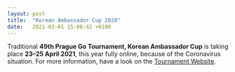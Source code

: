```yaml
---
layout: post
title:  "Korean Ambassador Cup 2020"
date:   2021-03-01 15:08:42 +0100
---
```


Traditional **49th Prague Go Tournament, Korean Ambassador Cup** is taking place **23&ndash;25 April 2021**,
this year fully online, because of the Coronavirus situation.
For more information, have a look on the [Tournament Website](http://kac.pagoda.cz/).
